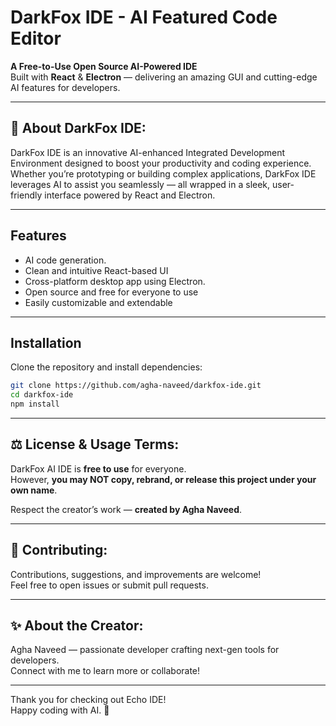 # DarkFox IDE - AI Featured Code Editor

**A Free-to-Use Open Source AI-Powered IDE**  
Built with **React** & **Electron** — delivering an amazing GUI and cutting-edge AI features for developers.

---

## 🚀 About DarkFox IDE:
DarkFox IDE is an innovative AI-enhanced Integrated Development Environment designed to boost your productivity and coding experience.
Whether you’re prototyping or building complex applications, DarkFox IDE leverages AI to assist you seamlessly — all wrapped in a sleek, user-friendly interface powered by React and Electron.

---

## Features

- AI code generation.
- Clean and intuitive React-based UI  
- Cross-platform desktop app using Electron.
- Open source and free for everyone to use  
- Easily customizable and extendable  

---

## Installation

Clone the repository and install dependencies:

```bash
git clone https://github.com/agha-naveed/darkfox-ide.git
cd darkfox-ide
npm install
```
---

## ⚖️ License & Usage Terms:
DarkFox AI IDE is **free to use** for everyone. <br />
However, **you may NOT copy, rebrand, or release this project under your own name**.

Respect the creator’s work — **created by Agha Naveed**.

---

## 🙌 Contributing:
Contributions, suggestions, and improvements are welcome! <br />
Feel free to open issues or submit pull requests.


---


## ✨ About the Creator:
Agha Naveed — passionate developer crafting next-gen tools for developers. <br />
Connect with me to learn more or collaborate!


---


Thank you for checking out Echo IDE! <br />
Happy coding with AI. 🚀